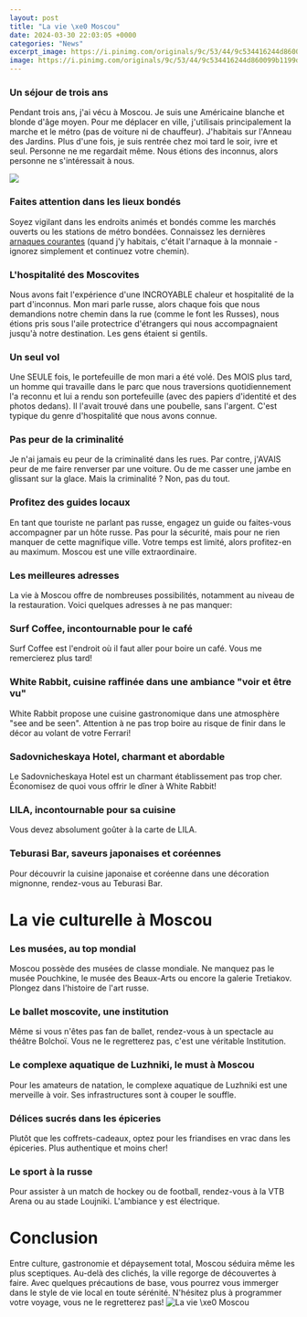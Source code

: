 ```yaml
---
layout: post
title: "La vie \xe0 Moscou"
date: 2024-03-30 22:03:05 +0000
categories: "News"
excerpt_image: https://i.pinimg.com/originals/9c/53/44/9c534416244d860099b1199d3ff702d9.png
image: https://i.pinimg.com/originals/9c/53/44/9c534416244d860099b1199d3ff702d9.png
---
```


### Un séjour de trois ans
Pendant trois ans, j'ai vécu à Moscou. Je suis une Américaine blanche et blonde d'âge moyen. Pour me déplacer en ville, j'utilisais principalement la marche et le métro (pas de voiture ni de chauffeur). J'habitais sur l'Anneau des Jardins. Plus d'une fois, je suis rentrée chez moi tard le soir, ivre et seul. Personne ne me regardait même. Nous étions des inconnus, alors personne ne s'intéressait à nous. 

![](https://s.yimg.com/ny/api/res/1.2/ZPC7RoegGkgLk94GwMezgA--/YXBwaWQ9aGlnaGxhbmRlcjt3PTk2MDtoPTU4Mw--/https://media.zenfs.com/fr/article.bfmtv.com/ad84e7ce0b54e6232391b32678a184ae)
### Faites attention dans les lieux bondés 
Soyez vigilant dans les endroits animés et bondés comme les marchés ouverts ou les stations de métro bondées. Connaissez les dernières [arnaques courantes](https://setit.github.io/2024-01-04-sejarah-wajib-militer-di-ceko-dan-slowakia/) (quand j'y habitais, c'était l'arnaque à la monnaie - ignorez simplement et continuez votre chemin). 
### L'hospitalité des Moscovites 
Nous avons fait l'expérience d'une INCROYABLE chaleur et hospitalité de la part d'inconnus. Mon mari parle russe, alors chaque fois que nous demandions notre chemin dans la rue (comme le font les Russes), nous étions pris sous l'aile protectrice d'étrangers qui nous accompagnaient jusqu'à notre destination. Les gens étaient si gentils. 
### Un seul vol 
Une SEULE fois, le portefeuille de mon mari a été volé. Des MOIS plus tard, un homme qui travaille dans le parc que nous traversions quotidiennement l'a reconnu et lui a rendu son portefeuille (avec des papiers d'identité et des photos dedans). Il l'avait trouvé dans une poubelle, sans l'argent. C'est typique du genre d'hospitalité que nous avons connue. 
### Pas peur de la criminalité 
Je n'ai jamais eu peur de la criminalité dans les rues. Par contre, j'AVAIS peur de me faire renverser par une voiture. Ou de me casser une jambe en glissant sur la glace. Mais la criminalité ? Non, pas du tout.
### Profitez des guides locaux
En tant que touriste ne parlant pas russe, engagez un guide ou faites-vous accompagner par un hôte russe. Pas pour la sécurité, mais pour ne rien manquer de cette magnifique ville. Votre temps est limité, alors profitez-en au maximum. Moscou est une ville extraordinaire.
### Les meilleures adresses
La vie à Moscou offre de nombreuses possibilités, notamment au niveau de la restauration. Voici quelques adresses à ne pas manquer:
### Surf Coffee, incontournable pour le café
Surf Coffee est l'endroit où il faut aller pour boire un café. Vous me remercierez plus tard! 
### White Rabbit, cuisine raffinée dans une ambiance "voir et être vu"
White Rabbit propose une cuisine gastronomique dans une atmosphère "see and be seen". Attention à ne pas trop boire au risque de finir dans le décor au volant de votre Ferrari!
### Sadovnicheskaya Hotel, charmant et abordable 
Le Sadovnicheskaya Hotel est un charmant établissement pas trop cher. Économisez de quoi vous offrir le dîner à White Rabbit!
### LILA, incontournable pour sa cuisine 
Vous devez absolument goûter à la carte de LILA.
### Teburasi Bar, saveurs japonaises et coréennes 
Pour découvrir la cuisine japonaise et coréenne dans une décoration mignonne, rendez-vous au Teburasi Bar.
# La vie culturelle à Moscou
### Les musées, au top mondial
Moscou possède des musées de classe mondiale. Ne manquez pas le musée Pouchkine, le musée des Beaux-Arts ou encore la galerie Tretiakov. Plongez dans l'histoire de l'art russe.
### Le ballet moscovite, une institution
Même si vous n'êtes pas fan de ballet, rendez-vous à un spectacle au théâtre Bolchoï. Vous ne le regretterez pas, c'est une véritable Institution. 
### Le complexe aquatique de Luzhniki, le must à Moscou 
Pour les amateurs de natation, le complexe aquatique de Luzhniki est une merveille à voir. Ses infrastructures sont à couper le souffle.
### Délices sucrés dans les épiceries 
Plutôt que les coffrets-cadeaux, optez pour les friandises en vrac dans les épiceries. Plus authentique et moins cher!
### Le sport à la russe
Pour assister à un match de hockey ou de football, rendez-vous à la VTB Arena ou au stade Loujniki. L'ambiance y est électrique.
# Conclusion 
Entre culture, gastronomie et dépaysement total, Moscou séduira même les plus sceptiques. Au-delà des clichés, la ville regorge de découvertes à faire. Avec quelques précautions de base, vous pourrez vous immerger dans le style de vie local en toute sérénité. N'hésitez plus à programmer votre voyage, vous ne le regretterez pas!
![La vie \xe0 Moscou](https://i.pinimg.com/originals/9c/53/44/9c534416244d860099b1199d3ff702d9.png)